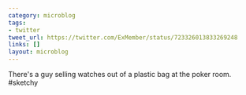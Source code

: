 ```yaml
---
category: microblog
tags:
- twitter
tweet_url: https://twitter.com/ExMember/status/723326013833269248
links: []
layout: microblog
---
```

There's a guy selling watches out of a plastic bag at the poker room. #sketchy
